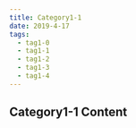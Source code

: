 ```yaml
---
title: Category1-1
date: 2019-4-17
tags:
  - tag1-0
  - tag1-1
  - tag1-2
  - tag1-3
  - tag1-4
---
```


## Category1-1 Content
